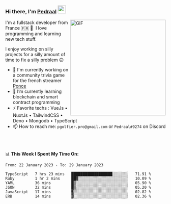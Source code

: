 ### Hi there, I'm <a href="https://pedraal.dev" target="_blank">Pedraal</a> <img src="https://media.giphy.com/media/hvRJCLFzcasrR4ia7z/giphy.gif" width="25px">
<img align="right" alt="GIF" src="https://pedraal.dev/avatar.png" width="300" height="300" />

I'm a fullstack developer from France 🇫🇷 🥖 &nbsp;I love programming and learning new
tech stuff.

I enjoy working on silly projects for a silly amount of time to fix a silly problem 🙃

- 🔭  I'm currently working on a community trivia game for the french streamer <a href="https://twitch.tv/ponce" target="_blank">Ponce</a>
- 🌱 I’m currently learning blockchain and smart contract programming
- ⚡ Favorite techs : VueJs &bull; NuxtJs &bull; TailwindCSS &bull; Deno &bull; Mongodb &bull; TypeScript
- 📫 How to reach me: `pgolfier.pro@gmail.com` or `Pedraal#9274` on Discord

<br>
<br>

📊 **This Week I Spent My Time On:**
<!--START_SECTION:waka-->

```text
From: 22 January 2023 - To: 29 January 2023

TypeScript   7 hrs 23 mins   ██████████████████░░░░░░░   71.91 %
Ruby         1 hr 2 mins     ██▓░░░░░░░░░░░░░░░░░░░░░░   10.09 %
YAML         36 mins         █▒░░░░░░░░░░░░░░░░░░░░░░░   05.90 %
JSON         32 mins         █▒░░░░░░░░░░░░░░░░░░░░░░░   05.20 %
JavaScript   17 mins         ▓░░░░░░░░░░░░░░░░░░░░░░░░   02.82 %
ERB          14 mins         ▓░░░░░░░░░░░░░░░░░░░░░░░░   02.36 %
```

<!--END_SECTION:waka-->
